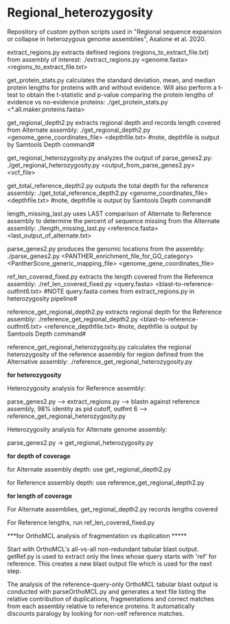 # Regional_heterozygosity
Repository of custom python scripts used in "Regional sequence expansion or collapse in heterozygous genome assemblies", Asalone et al. 2020.


extract_regions.py extracts defined regions (regions_to_extract_file.txt) from assembly of interest:
./extract_regions.py <genome.fasta> <regions_to_extract_file.txt>


get_protein_stats.py calculates the standard deviation, mean, and median protein lengths for proteins with and without evidence. Will also perform a t-test to obtain the t-statistic and p-value comparing the protein lengths of evidence vs no-evidence proteins:
./get_protein_stats.py <*.all.maker.proteins.fasta> <output file prefix>


get_regional_depth2.py extracts regional depth and records length covered from Alternate assembly:
./get_regional_depth2.py <genome_gene_coordinates_file> <depthfile.txt>
#note, depthfile is output by Samtools Depth command#


get_regional_heterozygosity.py analyzes the output of parse_genes2.py:
./get_regional_heterozygosity.py <output_from_parse_genes2.py> <vcf_file>


get_total_reference_depth2.py outputs the total depth for the reference assembly:
./get_total_reference_depth2.py <genome_coordinates_file> <depthfile.txt>
#note, depthfile is output by Samtools Depth command#


length_missing_last.py uses LAST comparison of Alternate to Reference assembly to determine the percent of sequence missing from the Alternate assembly:
./length_missing_last.py <reference.fasta> <last_output_of_alternate.txt>


parse_genes2.py produces the genomic locations from the assembly:
./parse_genes2.py <PANTHER_enrichment_file_for_GO_category> <PantherScore_generic_mapping_file> <genome_gene_coordinates_file>


ref_len_covered_fixed.py extracts the length covered from the Reference assembly: 
./ref_len_covered_fixed.py <query.fasta> <blast-to-reference-outfmt6.txt> 
 #NOTE query.fasta comes from extract_regions.py in heterozygosity pipeline#


reference_get_regional_depth2.py extracts regional depth for the Reference assembly:
./reference_get_regional_depth2.py <blast-to-reference-outfmt6.txt> <reference_depthfile.txt>
#note, depthfile is output by Samtools Depth command#


reference_get_regional_heterozygosity.py calculates the regional heterozygosity of the reference assembly for region defined from the Alternative assembly:
./reference_get_regional_heterozygosity.py <outfmt6 from blast of subject assembly to omega> <vcf>



****for heterozygosity****

Heterozygosity analysis for Reference assembly:

parse_genes2.py —> extract_regions.py —> blastn against reference assembly, 98% identity as pid cutoff, outfmt 6 —> reference_get_regional_heterozygosity.py


Heterozygosity analysis for Alternate genome assembly:

parse_genes2.py -> get_regional_heterozygosity.py



****for depth of coverage****

for Alternate assembly depth: use get_regional_depth2.py 

for Reference assembly depth: use reference_get_regional_depth2.py 



****for length of coverage****

For Alternate assemblies, get_regional_depth2.py records lengths covered

For Reference lengths, run ref_len_covered_fixed.py 

***for OrthoMCL analysis of fragmentation vs duplication *****

Start with OrthoMCL's all-vs-all non-redundant tabular blast output. getRef.py is used to extract only the lines whose query starts with 'ref' for reference. This creates a new blast output file which is used for the next step.

The analysis of the reference-query-only OrthoMCL tabular blast output is conducted with parseOrthoMCL.py <reference-only-blast-output> and generates a text file listing the relative contribution of duplications, fragmentations and correct matches from each assembly relative to reference proteins. It automatically discounts paralogy by looking for non-self reference matches.




